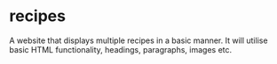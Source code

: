 # recipes
A website that displays multiple recipes in a basic manner. It will utilise basic HTML functionality, headings, paragraphs, images etc. 